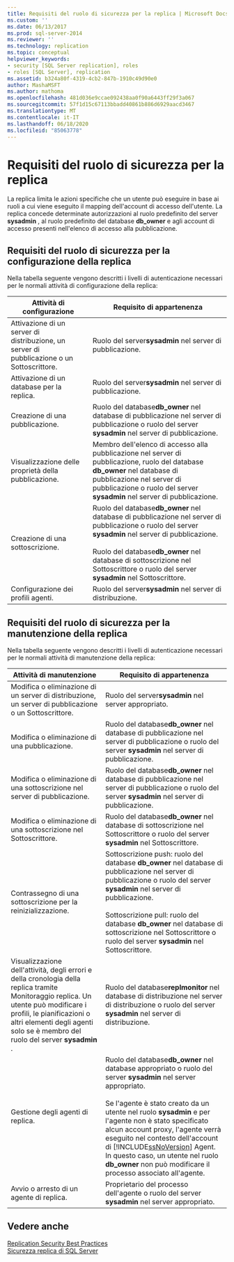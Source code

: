 ```yaml
---
title: Requisiti del ruolo di sicurezza per la replica | Microsoft Docs
ms.custom: ''
ms.date: 06/13/2017
ms.prod: sql-server-2014
ms.reviewer: ''
ms.technology: replication
ms.topic: conceptual
helpviewer_keywords:
- security [SQL Server replication], roles
- roles [SQL Server], replication
ms.assetid: b324a80f-4319-4cb2-847b-1910c49d90e0
author: MashaMSFT
ms.author: mathoma
ms.openlocfilehash: 481d036e9ccae092438aa0f90a6443ff29f3a067
ms.sourcegitcommit: 57f1d15c67113bbadd40861b886d6929aacd3467
ms.translationtype: MT
ms.contentlocale: it-IT
ms.lasthandoff: 06/18/2020
ms.locfileid: "85063778"
---
```

# <a name="security-role-requirements-for-replication"></a>Requisiti del ruolo di sicurezza per la replica
  La replica limita le azioni specifiche che un utente può eseguire in base ai ruoli a cui viene eseguito il mapping dell'account di accesso dell'utente. La replica concede determinate autorizzazioni al ruolo predefinito del server **sysadmin** , al ruolo predefinito del database **db_owner** e agli account di accesso presenti nell'elenco di accesso alla pubblicazione.  
  
## <a name="security-role-requirements-for-replication-setup"></a>Requisiti del ruolo di sicurezza per la configurazione della replica  
 Nella tabella seguente vengono descritti i livelli di autenticazione necessari per le normali attività di configurazione della replica:  
  
|Attività di configurazione|Requisito di appartenenza|  
|----------------|----------------------------|  
|Attivazione di un server di distribuzione, un server di pubblicazione o un Sottoscrittore.|Ruolo del server**sysadmin** nel server di pubblicazione.|  
|Attivazione di un database per la replica.|Ruolo del server**sysadmin** nel server di pubblicazione.|  
|Creazione di una pubblicazione.|Ruolo del database**db_owner** nel database di pubblicazione nel server di pubblicazione o ruolo del server **sysadmin** nel server di pubblicazione.|  
|Visualizzazione delle proprietà della pubblicazione.|Membro dell'elenco di accesso alla pubblicazione nel server di pubblicazione, ruolo del database **db_owner** nel database di pubblicazione nel server di pubblicazione o ruolo del server **sysadmin** nel server di pubblicazione.|  
|Creazione di una sottoscrizione.|Ruolo del database**db_owner** nel database di pubblicazione nel server di pubblicazione o ruolo del server **sysadmin** nel server di pubblicazione.<br /><br /> Ruolo del database**db_owner** nel database di sottoscrizione nel Sottoscrittore o ruolo del server **sysadmin** nel Sottoscrittore.|  
|Configurazione dei profili agenti.|Ruolo del server**sysadmin** nel server di distribuzione.|  
  
## <a name="security-role-requirements-for-replication-maintenance"></a>Requisiti del ruolo di sicurezza per la manutenzione della replica  
 Nella tabella seguente vengono descritti i livelli di autenticazione necessari per le normali attività di manutenzione della replica:  
  
|Attività di manutenzione|Requisito di appartenenza|  
|----------------------|----------------------------|  
|Modifica o eliminazione di un server di distribuzione, un server di pubblicazione o un Sottoscrittore.|Ruolo del server**sysadmin** nel server appropriato.|  
|Modifica o eliminazione di una pubblicazione.|Ruolo del database**db_owner** nel database di pubblicazione nel server di pubblicazione o ruolo del server **sysadmin** nel server di pubblicazione.|  
|Modifica o eliminazione di una sottoscrizione nel server di pubblicazione.|Ruolo del database**db_owner** nel database di pubblicazione nel server di pubblicazione o ruolo del server **sysadmin** nel server di pubblicazione.|  
|Modifica o eliminazione di una sottoscrizione nel Sottoscrittore.|Ruolo del database**db_owner** nel database di sottoscrizione nel Sottoscrittore o ruolo del server **sysadmin** nel Sottoscrittore.|  
|Contrassegno di una sottoscrizione per la reinizializzazione.|Sottoscrizione push: ruolo del database **db_owner** nel database di pubblicazione nel server di pubblicazione o ruolo del server **sysadmin** nel server di pubblicazione.<br /><br /> Sottoscrizione pull: ruolo del database **db_owner** nel database di sottoscrizione nel Sottoscrittore o ruolo del server **sysadmin** nel Sottoscrittore.|  
|Visualizzazione dell'attività, degli errori e della cronologia della replica tramite Monitoraggio replica. Un utente può modificare i profili, le pianificazioni o altri elementi degli agenti solo se è membro del ruolo del server **sysadmin** .|Ruolo del database**replmonitor** nel database di distribuzione nel server di distribuzione o ruolo del server **sysadmin** nel server di distribuzione.|  
|Gestione degli agenti di replica.|Ruolo del database**db_owner** nel database appropriato o ruolo del server **sysadmin** nel server appropriato.<br /><br /> Se l'agente è stato creato da un utente nel ruolo **sysadmin** e per l'agente non è stato specificato alcun account proxy, l'agente verrà eseguito nel contesto dell'account di [!INCLUDE[ssNoVersion](../../../includes/ssnoversion-md.md)] Agent. In questo caso, un utente nel ruolo **db_owner** non può modificare il processo associato all'agente.|  
|Avvio o arresto di un agente di replica.|Proprietario del processo dell'agente o ruolo del server **sysadmin** nel server appropriato.|  
  
## <a name="see-also"></a>Vedere anche  
 [Replication Security Best Practices](replication-security-best-practices.md)   
 [Sicurezza replica di SQL Server](view-and-modify-replication-security-settings.md)  
  
  
